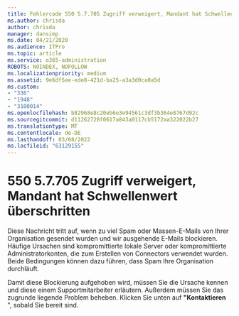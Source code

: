 ```yaml
---
title: Fehlercode 550 5.7.705 Zugriff verweigert, Mandant hat Schwellenwert überschritten
ms.author: chrisda
author: chrisda
manager: dansimp
ms.date: 04/21/2020
ms.audience: ITPro
ms.topic: article
ms.service: o365-administration
ROBOTS: NOINDEX, NOFOLLOW
ms.localizationpriority: medium
ms.assetid: 9e6df5ee-ede8-421d-ba25-a3a3d0ca0a5d
ms.custom:
- "336"
- "1948"
- "3100014"
ms.openlocfilehash: b82968e8c20eb6e3e94561c3df3b364e8767d92c
ms.sourcegitcommit: d11262728f0617a843a0117cb5172aa322022b27
ms.translationtype: MT
ms.contentlocale: de-DE
ms.lasthandoff: 03/08/2022
ms.locfileid: "63129155"
---
```

# <a name="550-57705-access-denied-tenant-has-exceeded-threshold"></a>550 5.7.705 Zugriff verweigert, Mandant hat Schwellenwert überschritten

Diese Nachricht tritt auf, wenn zu viel Spam oder Massen-E-Mails von Ihrer Organisation gesendet wurden und wir ausgehende E-Mails blockieren.
Häufige Ursachen sind kompromittierte lokale Server oder kompromittierte Administratorkonten, die zum Erstellen von Connectors verwendet wurden. Beide Bedingungen können dazu führen, dass Spam Ihre Organisation durchläuft.

Damit diese Blockierung aufgehoben wird, müssen Sie die Ursache kennen und diese einem Supportmitarbeiter erläutern. Außerdem müssen Sie das zugrunde liegende Problem beheben.
Klicken Sie unten auf **"Kontaktieren** ", sobald Sie bereit sind.
